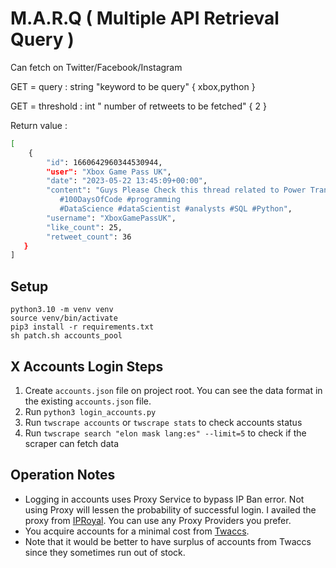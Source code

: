 # M.A.R.Q ( Multiple API Retrieval Query )

Can fetch on Twitter/Facebook/Instagram

GET = query : string "keyword to be query" { xbox,python }

GET = threshold : int " number of retweets to be fetched" { 2 }

Return value : 

```bash
[ 
    {
        "id": 1660642960344530944, 
        "user": "Xbox Game Pass UK", 
        "date": "2023-05-22 13:45:09+00:00", 
        "content": "Guys Please Check this thread related to Power Transformer in #machinelearning ✨
           #100DaysOfCode #programming
           #DataScience #dataScientist #analysts #SQL #Python", 
        "username": "XboxGamePassUK", 
        "like_count": 25, 
        "retweet_count": 36
   }
]
```

## Setup  
```
python3.10 -m venv venv  
source venv/bin/activate  
pip3 install -r requirements.txt
sh patch.sh accounts_pool  
```

## X Accounts Login Steps
1. Create `accounts.json` file on project root. You can see the data format in the existing `accounts.json` file.  
2. Run `python3 login_accounts.py`  
3. Run `twscrape accounts` or `twscrape stats` to check accounts status  
4. Run `twscrape search "elon mask lang:es" --limit=5` to check if the scraper can fetch data  

## Operation Notes
* Logging in accounts uses Proxy Service to bypass IP Ban error. Not using Proxy will lessen the probability of successful login. I availed the proxy from [IPRoyal](https://iproyal.com). You can use any Proxy Providers you prefer.  
* You acquire accounts for a minimal cost from [Twaccs](https://twaccs.com).  
* Note that it would be better to have surplus of accounts from Twaccs since they sometimes run out of stock.  

